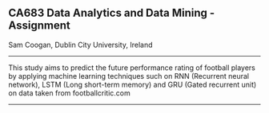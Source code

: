 ## CA683 Data Analytics and Data Mining - Assignment

Sam Coogan, Dublin City University, Ireland <br>

---

This study aims to predict the future performance rating of football players by applying machine learning techniques such on RNN (Recurrent neural network), LSTM (Long short-term memory) and GRU (Gated recurrent unit) on data taken from footballcritic.com <br>

---
